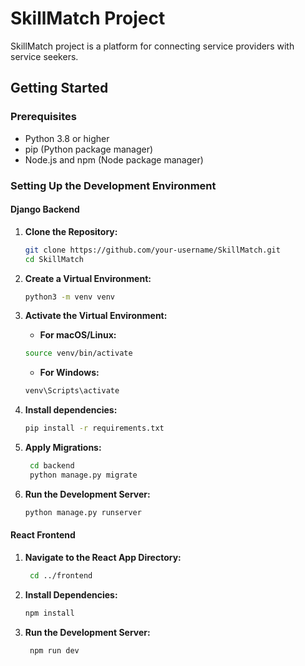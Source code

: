 # SkillMatch Project

SkillMatch project is a platform for connecting service providers with service seekers.

## Getting Started

### Prerequisites

- Python 3.8 or higher
- pip (Python package manager)
- Node.js and npm (Node package manager)

### Setting Up the Development Environment

#### Django Backend

1. **Clone the Repository:**

   ```bash
   git clone https://github.com/your-username/SkillMatch.git
   cd SkillMatch
   ```
2. **Create a Virtual Environment:**

   ```bash
   python3 -m venv venv
   ```
3. **Activate the Virtual Environment:**

   - **For macOS/Linux:**

   ```bash
   source venv/bin/activate
   ```

   - **For Windows:**

   ```bash
   venv\Scripts\activate
   ```
4. **Install dependencies:**

   ```bash
   pip install -r requirements.txt
   ```
5. **Apply Migrations:**

   ```bash
    cd backend
    python manage.py migrate
   ```
6. **Run the Development Server:**

   ```bash
   python manage.py runserver
   ```

#### React Frontend

1. **Navigate to the React App Directory:**
   ```bash
    cd ../frontend
   ```
2. **Install Dependencies:**
   ```bash
   npm install
   ```
3. **Run the Development Server:**
   ```bash
    npm run dev
   ```
